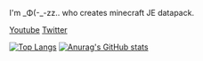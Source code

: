 I'm \_Φ(-\_-zz.. who creates minecraft JE datapack.

[Youtube](https://www.youtube.com/@d-_-zz..)
[Twitter](https://twitter.com/8lubat)

<!---
8lubat/8lubat is a ✨ special ✨ repository because its `README.md` (this file) appears on your GitHub profile.
You can click the Preview link to take a look at your changes.
--->

[![Top Langs](https://github-readme-stats.vercel.app/api/top-langs/?username=8lubat&theme=shadow_dark&layout=compact)](https://github.com/anuraghazra/github-readme-stats)
[![Anurag's GitHub stats](https://github-readme-stats.vercel.app/api?username=8lubat&theme=shadow_dark&show_icons=true)](https://github.com/anuraghazra/github-readme-stats)

